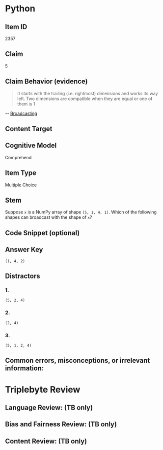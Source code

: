# Python 

## Item ID
2357

## Claim

5


## Claim Behavior (evidence)

> It starts with the trailing (i.e. rightmost) dimensions and works its way left. Two dimensions are compatible when they are equal or one of them is 1

-- [Broadcasting](https://numpy.org/doc/stable/user/basics.broadcasting.html)

## Content Target

## Cognitive Model
Comprehend

## Item Type
Multiple Choice

## Stem

Suppose `x` is a NumPy array of shape `(5, 1, 4, 1)`. Which of the following shapes can broadcast with the shape of `x`? 


## Code Snippet (optional)

## Answer Key

`(1, 4, 2)`

## Distractors

### 1.

`(5, 2, 4)`

### 2.

`(2, 4)`

### 3.

`(5, 1, 2, 4)`


## Common errors, misconceptions, or irrelevant information:




# Triplebyte Review


## Language Review: (TB only)


## Bias and Fairness Review: (TB only)


## Content Review: (TB only)

